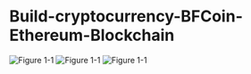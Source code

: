 # Build-cryptocurrency-BFCoin-Ethereum-Blockchain
![Figure 1-1](https://github.com/OuedraogoAbdoul/Ethereum-Blockchain/blob/master/CreateSmartContract.PNG "Figure 1-1")
![Figure 1-1](https://github.com/OuedraogoAbdoul/Ethereum-Blockchain/blob/master/TransferCoinbetweenWallets.PNG "Figure 1-1")
![Figure 1-1](https://github.com/OuedraogoAbdoul/Ethereum-Blockchain/blob/master/BFCoin%20Mining.PNG "Figure 1-1")
